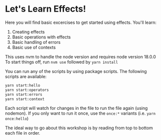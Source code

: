 # Let's Learn Effects!

Here you will find basic excercises to get started using effects. You'll learn:

1. Creating effects
2. Basic operations with effects
3. Basic handling of errors
4. Basic use of contexts

This uses nvm to handle the node version and requires node version 18.0.0
To start things off, run `nvm use` followed by `yarn install`

You can run any of the scripts by using package scripts.
The following scripts are available:

```sh
yarn start:hello
yarn start:operators
yarn start:errors
yarn start:context
```

Each script will watch for changes in the file to run the file again (using nodemon). If you only want to run it once, use the `once:*` variants (i.e. `yarn once:hello`)

The ideal way to go about this workshop is by reading from top to bottom each file in order.